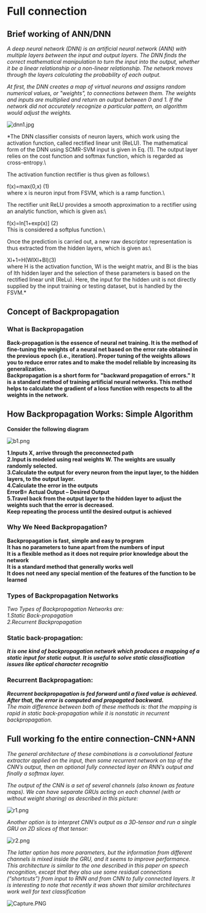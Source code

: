 # Full connection


## Brief working of ANN/DNN

*A deep neural network (DNN) is an artificial neural network (ANN) with multiple layers between the input and output layers. The DNN finds the correct mathematical manipulation to turn the input into the output, whether it be a linear relationship or a non-linear relationship. The network moves through the layers calculating the probability of each output.*

*At first, the DNN creates a map of virtual neurons and assigns random numerical values, or "weights", to connections between them. The weights and inputs are multiplied and return an output between 0 and 1. If the network did not accurately recognize a particular pattern, an algorithm would adjust the weights.*

![dnn1.jpg](images/dnn1.jpg)

*The DNN classifier consists of neuron layers, which work using the activation function, called rectified linear unit (ReLU). The mathematical form of the DNN using SCMR-SVM  input is given in Eq. (1). The output layer relies on the cost function and softmax function, which is regarded as cross-entropy.\

The activation function rectifier is thus given as follows:\

f(x)=max(0,x) (1)\
where x is neuron input from FSVM, which is a ramp function.\

The rectifier unit ReLU provides a smooth approximation to a rectifier using an analytic function, which is given as:\

f(x)=ln[1+exp(x)]  (2)\
This is considered a softplus function.\

Once the prediction is carried out, a new raw descriptor representation is thus extracted from the hidden layers, which is given as:\

Xl+1=H(WlXl+Bl)(3)\
where H is the activation function, Wl is the weight matrix, and Bl is the bias of lth hidden layer and the selection of these parameters is based on the rectified linear unit (ReLu). Here, the input for the hidden unit is not directly supplied by the input training or testing dataset, but is handled by the FSVM.*



## Concept of Backpropagation

### What is Backpropagation

**Back-propagation is the essence of neural net training. It is the method of fine-tuning the weights of a neural net based on the error rate obtained in the previous epoch (i.e., iteration). Proper tuning of the weights allows you to reduce error rates and to make the model reliable by increasing its generalization.\
Backpropagation is a short form for "backward propagation of errors." It is a standard method of training artificial neural networks. This method helps to calculate the gradient of a loss function with respects to all the weights in the network.**

## How Backpropagation Works: Simple Algorithm
**Consider the following diagram**

![b1.png](images/b1.png)

**1.Inputs X, arrive through the preconnected path\
2.Input is modeled using real weights W. The weights are usually randomly selected.\
3.Calculate the output for every neuron from the input layer, to the hidden layers, to the output layer.\
4.Calculate the error in the outputs\
ErrorB= Actual Output – Desired Output\
5.Travel back from the output layer to the hidden layer to adjust the weights such that the error is decreased.\
Keep repeating the process until the desired output is achieved**

### Why We Need Backpropagation?
**Backpropagation is fast, simple and easy to program\
It has no parameters to tune apart from the numbers of input\
It is a flexible method as it does not require prior knowledge about the network\
It is a standard method that generally works well\
It does not need any special mention of the features of the function to be learned**

### Types of Backpropagation Networks
*Two Types of Backpropagation Networks are:\
1.Static Back-propagation\
2.Recurrent Backpropagation*

### Static back-propagation:
***It is one kind of backpropagation network which produces a mapping of a static input for static output. It is useful to solve static classification issues like optical character recognitio***

### Recurrent Backpropagation:
***Recurrent backpropagation is fed forward until a fixed value is achieved. After that, the error is computed and propagated backward.***\
*The main difference between both of these methods is: that the mapping is rapid in static back-propagation while it is nonstatic in recurrent backpropagation.*

## Full working fo the entire connection-CNN+ANN


*The general architecture of these combinations is a convolutional feature extractor applied on the input, then some recurrent network on top of the CNN’s output, then an optional fully connected layer on RNN’s output and finally a softmax layer.*

*The output of the CNN is a set of several channels (also known as feature maps). We can have separate GRUs acting on each channel (with or without weight sharing) as described in this picture:*

![r1.png](images/r1.png)

*Another option is to interpret CNN’s output as a 3D-tensor and run a single GRU on 2D slices of that tensor:*

![r2.png](images/r2.png)

*The latter option has more parameters, but the information from different channels is mixed inside the GRU, and it seems to improve performance. This architecture is similar to the one described in this paper on speech recognition, except that they also use some residual connections (“shortcuts”) from input to RNN and from CNN to fully connected layers. It is interesting to note that recently it was shown that similar architectures work well for text classification*

![Capture.PNG](images/Capture.PNG)


```python

```
